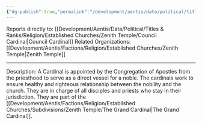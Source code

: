 ```yaml
---
{"dg-publish":true,"permalink":"/development/aentis/data/political/titles-and-ranks/religion/established-churches/zenith-temple/cardinals-of-liturgy/","tags":["T/R"],"created":"2025-02-26T21:49:48.877-08:00","updated":"2025-02-26T22:24:58.566-08:00"}
---
```


Reports directly to: [[Development/Aentis/Data/Political/Titles & Ranks/Religion/Established Churches/Zenith Temple/Council Cardinal\|Council Cardinal]]
Related Organizations: [[Development/Aentis/Factions/Religion/Established Churches/Zenith Temple\|Zenith Temple]]

---
Description: A Cardinal is appointed by the Congregation of Apostles from the priesthood to serve as a direct vessel for a noble. The cardinals work to ensure healthy and righteous relationship between the nobility and the church. They are in charge of all disciples and priests who stay in their jurisdiction. They are part of the [[Development/Aentis/Factions/Religion/Established Churches/Subdivisions/Zenith Temple/The Grand Cardinal\|The Grand Cardinal]].